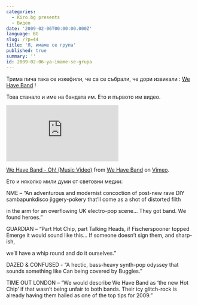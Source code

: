 ```yaml
---
categories:
  - Kiro.bg presents
  - Видео
date: '2009-02-06T00:00:00.000Z'
language: BG
slug: /?p=44
title: 'Я, имаме се група'
published: true
summary: ''
id: 2009-02-06-ya-imame-se-grupa
---
```


Трима пича така се изкефили, че са се събрали, че дори извикали : [We Have Band](http://www.myspace.com/wehaveband) !


Това станало и име на бандата им. Ето и първото им видео.

<div className="vimeo_video"><iframe src="http://vimeo.com/moogaloop.swf?clip_id=2089802&server=vimeo.com&show_title=1&show_byline=1&show_portrait=0&color=&fullscreen=1" frameborder="0" allowfullscreen></iframe></div>

[We Have Band - Oh! (Music Video)](http://vimeo.com/2089802) from [We Have Band](http://vimeo.com/user880474) on [Vimeo](http://vimeo.com).


Ето и няколко мили думи от световни медии:


NME – “An adventurous and modernist concoction of post-new rave DIY sambapunkdisco jiggery-pokery that’ll come as a shot of distorted filth

in the arm for an overflowing UK electro-pop scene... They got band. We found heroes.”


GUARDIAN – “Part Hot Chip, part Talking Heads, if Fischerspooner topped Emerge it would sound like this… If someone doesn’t sign them, and sharp-ish,

we’ll have a whip round and do it ourselves.”


DAZED & CONFUSED - “A hectic, bass-heavy synth-pop odyssey that sounds something like Can being covered by Buggles.”


TIME OUT LONDON – “We would describe We Have Band as ‘the new Hot Chip’ if that wasn’t being unfair to both bands. Their icy glitch-rock is already having them hailed as one of the top tips for 2009.”
